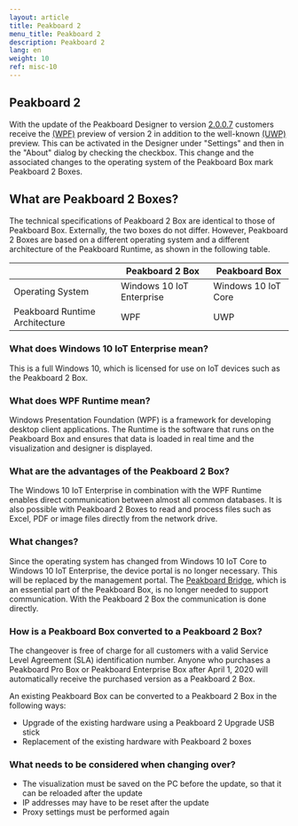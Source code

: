 ```yaml
---
layout: article
title: Peakboard 2 
menu_title: Peakboard 2
description: Peakboard 2
lang: en
weight: 10
ref: misc-10
---
```


## Peakboard 2
With the update of the Peakboard Designer to version [2.0.0.7](/misc/en-version-history.html) customers receive the [(WPF)](https://docs.microsoft.com/de-de/visualstudio/designers/getting-started-with-wpf?view=vs-2019) preview of version 2 in addition to the well-known [(UWP)](https://docs.microsoft.com/de-de/windows/uwp/get-started/universal-application-platform-guide) preview. 
This can be activated in the Designer under "Settings" and then in the "About" dialog by checking the checkbox.
This change and the associated changes to the operating system of the Peakboard Box mark Peakboard 2 Boxes.

## What are Peakboard 2 Boxes?
The technical specifications of Peakboard 2 Box are identical to those of Peakboard Box.
Externally, the two boxes do not differ.
However, Peakboard 2 Boxes are based on a different operating system and a different architecture of the Peakboard Runtime, as shown in the following table.

| | Peakboard 2 Box | Peakboard Box
|-------------------------------|---------------------------|---------------|
| Operating System | Windows 10 IoT Enterprise | Windows 10 IoT Core |
| Peakboard Runtime Architecture | WPF | UWP

### What does Windows 10 IoT Enterprise mean?
This is a full Windows 10, which is licensed for use on IoT devices such as the Peakboard 2 Box.

### What does WPF Runtime mean?
Windows Presentation Foundation (WPF) is a framework for developing desktop client applications.
The Runtime is the software that runs on the Peakboard Box and ensures that data is loaded in real time and the visualization and designer is displayed.

### What are the advantages of the Peakboard 2 Box?
The Windows 10 IoT Enterprise in combination with the WPF Runtime enables direct communication between almost all common databases.
It is also possible with Peakboard 2 Boxes to read and process files such as Excel, PDF or image files directly from the network drive.

### What changes?
Since the operating system has changed from Windows 10 IoT Core to Windows 10 IoT Enterprise, the device portal is no longer necessary.
This will be replaced by the management portal.
The [Peakboard Bridge](/administration/PB%201.x%20Box/en-1x-install.html), which is an essential part of the Peakboard Box, is no longer needed to support communication.
With the Peakboard 2 Box the communication is done directly.

### How is a Peakboard Box converted to a Peakboard 2 Box?
The changeover is free of charge for all customers with a valid Service Level Agreement (SLA) identification number.
Anyone who purchases a Peakboard Pro Box or Peakboard Enterprise Box after April 1, 2020 will automatically receive the purchased version as a Peakboard 2 Box.

An existing Peakboard Box can be converted to a Peakboard 2 Box in the following ways:
* Upgrade of the existing hardware using a Peakboard 2 Upgrade USB stick
* Replacement of the existing hardware with Peakboard 2 boxes

### What needs to be considered when changing over?
* The visualization must be saved on the PC before the update, so that it can be reloaded after the update
* IP addresses may have to be reset after the update
* Proxy settings must be performed again